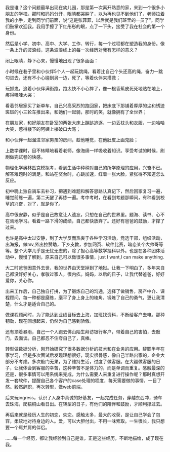 我是谁？这个问题最早出现在幼儿园，那是第一次离开熟悉的家，来到一个很多小朋友的学校。那时和妈妈分开，眼睛都哭肿了，以为再也见不到他们了，老师拉着我的小手，走到同学们前面，说“这是张菲菲，以后就是我们班里的一员了”。同学们鼓掌欢迎我。我用手擦了下红彤彤的眼，点了一下头，接受了我在社会的第一个身份。

然后是小学、初中、高中、大学、工作、转行，每一个过程都在塑造我的身份。像一条上升的波浪线，这条波浪线上的每一次经历对我有怎样的意义？

闭上眼睛，静下心来，慢慢地出现了很多画面：

小时候在巷子里和小伙伴5个人一起玩跳绳，看着比自己个头还高的绳，奋力一跳勾进去，还有不小心碰到另一边，死了，等着伙伴来搭救；

玩抓鬼，追着小伙伴满街跑，跑太快不小心摔了，像一根香蕉皮死死地贴在地上，疼得哇哇大哭；

看着邻居家买了新单车，自己兴高采烈的跑回家，把床底下那铺着厚厚的尘和锈迹斑斑的小三轮车推出来，和她们一起骑，那时的笑，就像拥有了全世界；

在朋友家，和好朋友在卧室的两张大床上蹦跶追逐，一边丢枕头和衣服，一边哈哈大笑，惹得楼下的阿姨上楼破口大骂；

和小伙伴一起溜进邻家男孩的房间，趁他睡觉，在他肚皮上画鬼脸；

上数学课时，目不转睛地看着老师，像海绵一样吸收着知识。享受考试的时候，刷刷做完试卷的快感。

物理化学奥林匹克模拟考，看到生活中种种对自己的所学原理的应用，兴奋不已。解答难题时的满足。和站在奖台时，心跳加速，红着一张大脸，紧张得不知道怎么反应。

初中晚上独自骑车去补习，把遇到难题和解答思路认真记下，然后回家复习一遍，睡觉前练一遍，第二天醒了再练一遍。考中考时，在看到考题那瞬间，有种看到校草的兴奋，对了，就是你了。

高中很安静，似乎是自己故意让人遗忘，只想在自己的世界里。题海、读书、心不在焉地学习。看着一路下滑的成绩，自己都快放弃了。还好有爸爸的鼓励，才撑了过来。

也许是高中太过安静，到了大学反而热衷于各种学习活动，竞选干部，组织活动，出海报，做mv,外出拉赞助，下乡支教，参加网页、软件比赛，暗恋某个大帅哥等等。整个大学几乎是无忧无虑的，除了担心高等数学挂科以外。也是在各种团体活动中，慢慢了解到，原来自己可以做很多事情，just I want,I can make anything.

大二时爸爸因意外去世，我的世界由天堂掉到了地狱。让我一下明白了，多年来自己都没好好关心，孝敬过家人，很内疚。妈妈，以后的日子，让我代替爸爸，好好爱你，关心你。


出来工作后，自己独自打拼，为了锻炼自己的沟通，选择了做销售，房产中介、课程顾问，每一种都是磨练，磨平了身上身上的棱角，锻炼了自己的勇气，更让我清楚，什么才是适合自己的。

做课程顾问时，为了能达到业绩目标去上海，加班找资料，不断给客户去电。那种韧劲，现在回想起来，仍然为自己感到骄傲。

还有顶着暴雨，自己一个人跑去佛山陌生拜访银行客户，带着自己的害怕，去敲门，去面谈。自己都忍不住夸自己了，真棒。

转型做数据分析，刚开始研究了很多数据分析的技术和在业务的应用。辞职半年在家学习，但是多次面试后发现理想很好，现实很骨感，像自己半路出家的，企业大部分不考虑。多次敲门无果，为了维持生活，过度了做客服。在大疆做客服的日子，让我体会到客服的幸苦，这种辛苦不是体力的，而是单调而重复。感触最深的还是，很多事情可以用系统来完成，为什么需要人来重复进行操作呢？那时真想开发一套软件，提醒自己各个客户的case处理的程度，每天需要做的事情，一目了然。毅然辞职，再次转型，做web前端。


后来玩ingress，认识了人身中真诚的好基友，一起完成任务，穿越东西冲，骑车去珠海，爬梧桐山看日出。在转型的日子，有他们的陪伴和鼓励，才顺利撑过去。

再后来就是经历人生的初恋，失恋。感触太多，最大的收获，是让自己学会了包容，柔软地对待身边的人。爱，可以大胆付出，不用一味索取。一生很长，我只想要一个肩并肩的伴侣。

......每一个经历，都让我经验到自己是谁，正是这些经历，不断地描绘，成了现在我。